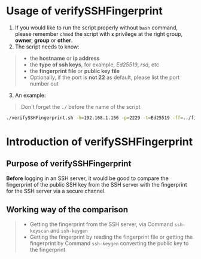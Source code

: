 # Usage of verifySSHFingerprint

1. If you would like to run the script properly without `bash` command, please remember `chmod` the script with **`x`** privilege at the right group, **owner**, **group** or **other**.
1. The script needs to know:
> - the **hostname** or **ip address**
> - the **type of ssh keys**, for example, *Ed25519*, *rsa*, etc
> - the **fingerprint file** or **public key file**
> - Optionally, if the port is **not 22** as default, please list the port number out

3. An example:
> Don't forget the **`./`** before the name of the script
```bash
./verifySSHFingerprint.sh -h=192.168.1.156 -p=2229 -t=Ed25519 -ff=../fingerprint.txt
```

# Introduction of verifySSHFingerprint

## Purpose of verifySSHFingerprint
**Before** logging in an SSH server, it would be good to compare the fingerprint of the public SSH key from the SSH server with the fingerprint for the SSH server via a secure channel.

## Working way of the comparison
> - Getting the fingerprint from the SSH server, via Command `ssh-keyscan` and `ssh-keygen`
> - Getting the fingerprint by reading the fingerprint file or getting the fingerprint by Command `ssh-keygen` converting the public key to the fingerprint